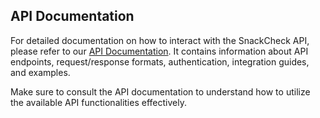 ## API Documentation

For detailed documentation on how to interact with the SnackCheck API, please refer to our [API Documentation](https://raphonkzy.github.io/snackCheck-api-documentation/). It contains information about API endpoints, request/response formats, authentication, integration guides, and examples.

Make sure to consult the API documentation to understand how to utilize the available API functionalities effectively.
